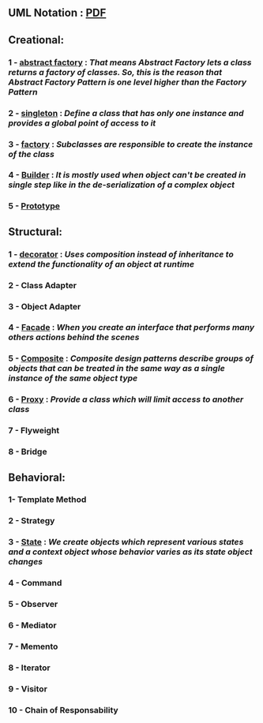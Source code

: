 ## UML Notation : [PDF](https://github.com/antosoa/design-pattern/blob/master/DesignPattern/Untitled%20Diagram.pdf) 


## Creational: 

### 1 - [abstract factory](https://github.com/antosoa/design-pattern/tree/master/DesignPattern/src/abstractfactorydesign) : _That means Abstract Factory lets a class returns a factory of classes. So, this is the reason that Abstract Factory Pattern is one level higher than the Factory Pattern_
### 2 - [singleton](https://github.com/antosoa/design-pattern/tree/master/DesignPattern/src/singleton) : _Define a class that has only one instance and provides a global point of access to it_
### 3 - [factory](https://github.com/antosoa/design-pattern/tree/master/DesignPattern/src/factory) : _Subclasses are responsible to create the instance of the class_
### 4 - [Builder](https://github.com/antosoa/design-pattern/tree/master/DesignPattern/src/builder) : _It is mostly used when object can't be created in single step like in the de-serialization of a complex object_
### 5 - [Prototype](https://github.com/antosoa/design-pattern/tree/master/DesignPattern/src/prototype)

## Structural:

### 1 - [decorator](https://github.com/antosoa/design-pattern/tree/master/DesignPattern/src/decorator) : _Uses composition instead of inheritance to extend the functionality of an object at runtime_
### 2 - Class Adapter 
### 3 - Object Adapter
### 4 - [Facade](https://github.com/antosoa/design-pattern/tree/master/DesignPattern/src/facade) : _When you create an interface that performs many others actions behind the scenes_
### 5 - [Composite](https://github.com/antosoa/design-pattern/tree/master/DesignPattern/src/composite) : _Composite design patterns describe groups of objects that can be treated in the same way as a single instance of the same object type_
### 6 - [Proxy](https://github.com/antosoa/design-pattern/tree/master/DesignPattern/src/proxy) : _Provide a class which will limit access to another class_
### 7 - Flyweight  
### 8 - Bridge  

## Behavioral: 

###  1- Template Method 
###  2 - Strategy 
###  3 - [State](https://github.com/antosoa/design-pattern/tree/master/DesignPattern/src/state) : _We create objects which represent various states and a context object whose behavior varies as its state object changes_
###  4 - Command  
###  5 - Observer 
###  6 - Mediator 
###  7 - Memento 
###  8 - Iterator
###  9 - Visitor
###  10 - Chain of Responsability
